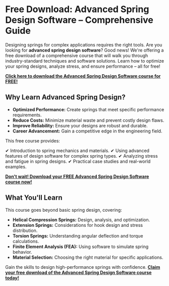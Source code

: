 # Free Download: Advanced Spring Design Software – Comprehensive Guide

Designing springs for complex applications requires the right tools. Are you looking for **advanced spring design software**? Good news! We're offering a free download of a comprehensive course that will walk you through industry-standard techniques and software solutions. Learn how to optimize your spring designs, analyze stress, and ensure performance – all for free!

[**Click here to download the Advanced Spring Design Software course for FREE!**](https://udemywork.com/advanced-spring-design-software)

## Why Learn Advanced Spring Design?

*   **Optimized Performance:** Create springs that meet specific performance requirements.
*   **Reduce Costs:** Minimize material waste and prevent costly design flaws.
*   **Improve Reliability:** Ensure your designs are robust and durable.
*   **Career Advancement:** Gain a competitive edge in the engineering field.

This free course provides:

✔ Introduction to spring mechanics and materials.
✔ Using advanced features of design software for complex spring types.
✔ Analyzing stress and fatigue in spring designs.
✔ Practical case studies and real-world examples.

[**Don't wait! Download your FREE Advanced Spring Design Software course now!**](https://udemywork.com/advanced-spring-design-software)

## What You'll Learn

This course goes beyond basic spring design, covering:

*   **Helical Compression Springs:** Design, analysis, and optimization.
*   **Extension Springs:** Considerations for hook design and stress distribution.
*   **Torsion Springs:** Understanding angular deflection and torque calculations.
*   **Finite Element Analysis (FEA):** Using software to simulate spring behavior.
*   **Material Selection:** Choosing the right material for specific applications.

Gain the skills to design high-performance springs with confidence. **[Claim your free download of the Advanced Spring Design Software course today!](https://udemywork.com/advanced-spring-design-software)**
